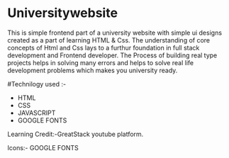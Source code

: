 # Universitywebsite
This is  simple frontend part of a university website with simple ui designs created as a part of learning HTML & Css. The understanding of core concepts of Html and Css lays to a furthur foundation in full stack development and Frontend developer.
The Process of building real type projects helps in solving many errors and helps to solve real life development problems which makes you university ready.

#Technilogy used :-
  - HTML 
  - CSS
  - JAVASCRIPT 
  - GOOGLE FONTS

Learning Credit:-GreatStack youtube platform.

Icons:- GOOGLE FONTS
